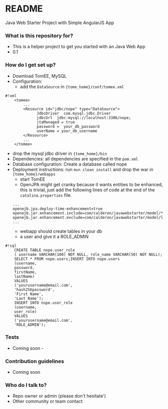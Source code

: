 # README #

Java Web Starter Project with Simple AngularJS App

### What is this repository for? ###

* This is a helper project to get you started with an Java Web App 
* 0.1

### How do I get set up? ###

* Download TomEE, MySQL
* Configuration: 
    * add the `DataSource` in  `{tome_home}/conf/tomee.xml`
```
#!xml
    <tomee>
        ...
        <Resource id="jdbc/nope" type="DataSource">
              JdbcDriver  com.mysql.jdbc.Driver
              jdbcUrl  jdbc:mysql://localhost:3306/nope;
              jtaManaged = true
              password =  your_db_password
              userName = your_db_username
        </Resource>
        ...
    </tomee>
```
* drop the mysql jdbc driver in `{tome_home}/bin`
* Dependencies: all dependencies are specified in the `pom.xml`
* Database configuration: Create a database called nope
* Deployment instructions: run `mvn clean install` and drop the war in `{tome_home}/webapps`
    * start TomEE
    * OpenJPA might get cranky because it wants entities to be enhanced, this is
    trivial, just add the following lines of code at the end of the `catalina.properties` file.
    ```
    ...
    openejb.jpa.deploy-time-enhancement=true
    openejb.jar.enhancement.include=com/calderon/javawebstarter/model/*.class
    openejb.jar.enhancement.exclude=com/calderon/javawebstarter/model/listener/*.class
    ...
    ```
    * webapp should create tables in your db
    * a user and give it a ROLE_ADMIN
```
#!sql
    CREATE TABLE nope.user_role
    ( username VARCHAR(100) NOT NULL, role_name VARCHAR(50) NOT NULL);
    SELECT * FROM nope.users;INSERT INTO nope.users
    (username,
    password,
    firstName,
    lastName)
    VALUES
    ('yourusername@email.com',
    'hash256password',
    'First Name',
    'Last Name');
    INSERT INTO nope.user_role
    (username,
    user_role)
    VALUES
    ('yourusername@email.com',
    'ROLE_ADMIN');
```
### Tests ###
* Coming soon -
### Contribution guidelines ###

* Coming soon
### Who do I talk to? ###

* Repo owner or admin (please don't hesitate')
* Other community or team contact